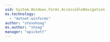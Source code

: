 ```yaml
---
uid: System.Windows.Forms.AccessibleNavigation
ms.technology: 
  - "dotnet-winforms"
author: "stevehoag"
ms.author: "shoag"
manager: "wpickett"
---
```


